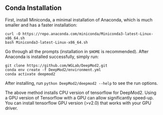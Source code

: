 ## Conda Installation
First, install Miniconda, a minimal installation of Anaconda, which is much smaller and has a faster installation:
```
curl -O https://repo.anaconda.com/miniconda/Miniconda3-latest-Linux-x86_64.sh
bash Miniconda3-latest-Linux-x86_64.sh
```
Go through all the prompts (installation in `$HOME` is recommended). After Anaconda is installed successfully, simply run:
```
git clone https://github.com/WGLab/DeepMod2.git
conda env create -f DeepMod2/environment.yml
conda activate deepmod2
```

After installing, run `python DeepMod2/deepmod2 --help` to see the run options.

The above method installs CPU version of tensorflow for DeepMod2. Using a GPU version of Tensorflow with a GPU can allow significantly speed-up. You can install tensorflow GPU version (>v2.0) that works with your GPU driver.